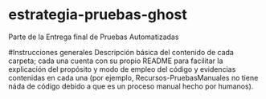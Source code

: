 # estrategia-pruebas-ghost
Parte de la Entrega final de Pruebas Automatizadas

#Instrucciones generales
Descripción básica del contenido de cada carpeta; cada una cuenta con su propio README para facilitar la explicación del propósito y modo de empleo del código y evidencias contenidas en cada una (por ejemplo, Recursos-PruebasManuales no tiene náda de código debido a que es un proceso manual hecho por humanos).

